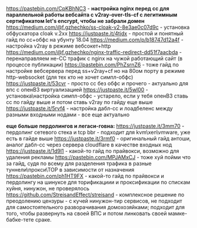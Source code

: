 

https://pastebin.com/CpKBhNC3 - **настройка nginx перед cc для параллельной работы вебсайта с v2ray-over-tls-cf с легитимным сертификатом let's encrypt, чтобы не забрали домен**
https://medium.com/@f.gzhechko/ss-cloak-v2-8e3ae0c07d9c - установка обфускатора cloak v.2xx
https://justpaste.it/4tjdx - простой и понятный гайд по сс+обфс на убунту 18.04
https://medium.com/p/b18747d12a4f - настройка v2ray в режиме вебсокет+http
https://medium.com/@f.gzhechko/nginx-traffic-redirect-dd51f7aacbda - перенаправляем не-СС трафик с nginx на чужой работающий сайт (в процессе публикации)
https://pastebin.com/PhZsrnZ6 - тоже гайд по настройке вебсервера перед ss+v2ray+cf но на 80ом порту в режиме http-websocket (для тех кто не хочет симпл-обфс)
https://justpaste.it/53cvr - просто сс без обфс и прочего - актуально для впс с опенВЗ виртуализацией
https://justpaste.it/5wl00 - установка\настройка симпл-обфс - устарело, если у тебя опенВЗ ставь сс по гайду выше и потом ставь v2ray по гайду еще выше
https://justpaste.it/5rvf4 - настройка дабл-сс и лоадбеленс между разными входными нодами - все еще актуально

**еще больше пердолингов и легаси-говна:**
https://justpaste.it/3mm70 - пердолинг сетевого стека и tcp bbr - подходит для kvm\xen\vmware, уже есть в гайде выше
https://justpaste.it/3rmf0 - оригинальный гайд антоши, аналог дабл-сс через сервера cloudflare в качестве входных нод
https://justpaste.it/1d9l1 - какой-то гайд по прайвокси, возможно для удаления рекламы
https://pastebin.com/MPJAMxCJ - тоже хуй пойми что за гайд, судя по всему для разделения трафика в разные туннели\прокси\ТОР в зависимости от назначения
https://pastebin.com/ph1HT9FX - какой-то гайд по прайвокси и пердолингу на шинуксе для торификациии и проксификации по спискам хуйня, нинужон, не проверялось
https://github.com/StreisandEffect/streisand - комплексное решение по преодолению цензуры - с кучей нинужон-тир сервисов, не подходит для самостоятельного разворачивания домохозяйками; подходит для того, чтобы развернуть на своей ВПС и потом линковать своей мамке-бабке-тете сраке.

